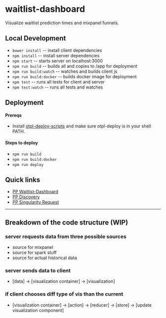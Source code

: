 # waitlist-dashboard
Visualize waitlist prediction times and mixpanel funnels.

## Local Development
* `bower install` -- install client dependencies
* `npm install` -- install server dependencies
* `npm start` -- starts server on localhost:3000
* `npm run build` -- builds all and copies to /app for deployment
* `npm run build:watch` -- watches and builds client js
* `npm run build:docker` -- builds docker image for deployment
* `npm test` -- runs all tests for client and server
* `npm test:watch` -- runs all tests and watches

## Deployment
#### Prereqs
* Install [otpl-deploy-scripts](https://github.com/opentable/otpl-deploy-scripts) and make sure otpl-deploy is in your shell PATH.

#### Steps to deploy
* `npm run build`
* `npm run build:docker`
* `npm run deploy`

## Quick links
* [PP Waitlist-Dashboard](http://waitlist-dashboard.otenv.com/)
* [PP Discovery](http://discovery-pp-uswest2.otenv.com/web/state.html?queries[search]=waitlist-dashboard)
* [PP Singularity Request](http://singularity-qa-uswest2.otenv.com/request/pp-waitlist-dashboard)

----

## Breakdown of the code structure (WIP)
### server requests data from three possible sources
  - source for mixpanel
  - source for spark stuff
  - source for actual historical data

### server sends data to client
  - [data] -> [visualization container] -> [visualization]

### if client chooses diff type of vis than the current
  - [visualization container] -> [action] -> [reducer] -> [store] -> [update visualization component]
